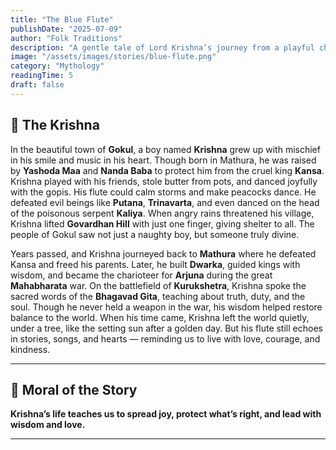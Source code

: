 ```yaml
---
title: "The Blue Flute"
publishDate: "2025-07-09"
author: "Folk Traditions"
description: "A gentle tale of Lord Krishna’s journey from a playful child in Gokul to the wise charioteer of Kurukshetra."
image: "/assets/images/stories/blue-flute.png"
category: "Mythology"
readingTime: 5
draft: false
---
```


## 🦚 The Krishna

In the beautiful town of **Gokul**, a boy named **Krishna** grew up with mischief in his smile and music in his heart. Though born in Mathura, he was raised by **Yashoda Maa** and **Nanda Baba** to protect him from the cruel king **Kansa**.
Krishna played with his friends, stole butter from pots, and danced joyfully with the gopis. His flute could calm storms and make peacocks dance. 
He defeated evil beings like **Putana**, **Trinavarta**, and even danced on the head of the poisonous serpent **Kaliya**. 
When angry rains threatened his village, Krishna lifted **Govardhan Hill** with just one finger, giving shelter to all. The people of Gokul saw not just a naughty boy, but someone truly divine.

Years passed, and Krishna journeyed back to **Mathura** where he defeated Kansa and freed his parents. Later, he built **Dwarka**, guided kings with wisdom, and became the charioteer for **Arjuna** during the great **Mahabharata** war. 
On the battlefield of **Kurukshetra**, Krishna spoke the sacred words of the **Bhagavad Gita**, teaching about truth, duty, and the soul. Though he never held a weapon in the war, his wisdom helped restore balance to the world. 
When his time came, Krishna left the world quietly, under a tree, like the setting sun after a golden day. But his flute still echoes in stories, songs, and hearts — reminding us to live with love, courage, and kindness.

---

## 🌼 Moral of the Story

**Krishna’s life teaches us to spread joy, protect what’s right, and lead with wisdom and love.**

---
